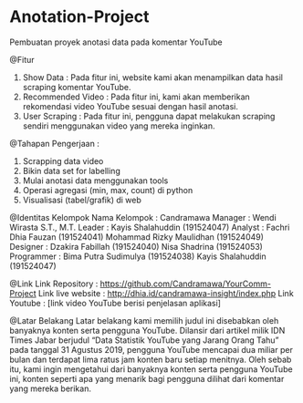 # Anotation-Project
Pembuatan proyek anotasi data pada komentar YouTube

@Fitur
1. Show Data : Pada fitur ini, website kami akan menampilkan data hasil scraping komentar YouTube.
2. Recommended Video : Pada fitur ini, kami akan memberikan rekomendasi video YouTube sesuai dengan hasil anotasi.
3. User Scraping : Pada fitur ini, pengguna dapat melakukan scraping sendiri menggunakan video yang mereka inginkan.

@Tahapan Pengerjaan : 
1. Scrapping data video
2. Bikin data set for labelling
3. Mulai anotasi data menggunakan tools
4. Operasi agregasi (min, max, count) di python
5. Visualisasi (tabel/grafik) di web

@Identitas Kelompok
Nama Kelompok 	: Candramawa
Manager		    : Wendi Wirasta S.T., M.T.
Leader			: Kayis Shalahuddin (191524047)
Analyst			: Fachri Dhia Fauzan (191524041)
                  Mohammad Rizky Maulidhan (191524049)
Designer 		: Dzakira Fabillah (191524040)
                  Nisa Shadrina (191524053)
Programmer  	: Bima Putra Sudimulya (191524038)
                  Kayis Shalahuddin (191524047)

@Link
Link Repository        	: https://github.com/Candramawa/YourComm-Project
Link  live website     	: http://dhia.id/candramawa-insight/index.php
Link Youtube           	: [link video YouTube berisi penjelasan aplikasi]

@Latar Belakang
Latar belakang kami memilih judul ini disebabkan oleh banyaknya konten serta pengguna YouTube. Dilansir dari artikel milik IDN Times Jabar berjudul “Data Statistik YouTube yang Jarang Orang Tahu” pada tanggal 31 Agustus 2019, pengguna YouTube mencapai dua miliar per bulan dan terdapat lima ratus jam konten baru setiap menitnya. Oleh sebab itu, kami ingin mengetahui dari banyaknya konten serta pengguna YouTube ini, konten seperti apa yang menarik bagi pengguna dilihat dari komentar yang mereka berikan.
